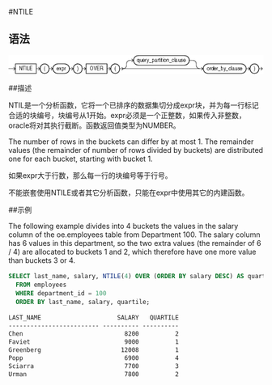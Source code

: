 #NTILE

## 语法

![NTILE函数](img/ntile.gif)

##描述

NTIL是一个分析函数，它将一个已排序的数据集切分成expr块，并为每一行标记合适的块编号，块编号从1开始。expr必须是一个正整数，如果传入非整数，oracle将对其执行截断。函数返回值类型为NUMBER。


The number of rows in the buckets can differ by at most 1. The remainder values (the remainder of number of rows divided by buckets) are distributed one for each bucket, starting with bucket 1.

如果expr大于行数，那么每一行的块编号等于行号。

不能嵌套使用NTILE或者其它分析函数，只能在expr中使用其它的内建函数。

##示例

The following example divides into 4 buckets the values in the salary column of the oe.employees table from Department 100. The salary column has 6 values in this department, so the two extra values (the remainder of 6 / 4) are allocated to buckets 1 and 2, which therefore have one more value than buckets 3 or 4.

```sql
SELECT last_name, salary, NTILE(4) OVER (ORDER BY salary DESC) AS quartile
  FROM employees
  WHERE department_id = 100
  ORDER BY last_name, salary, quartile;
```

```
LAST_NAME                     SALARY   QUARTILE
------------------------- ---------- ----------
Chen                            8200          2
Faviet                          9000          1
Greenberg                      12008          1
Popp                            6900          4
Sciarra                         7700          3
Urman                           7800          2
```